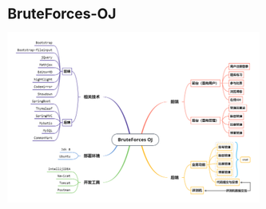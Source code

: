 # BruteForces-OJ
![image](https://github.com/Kusunoki0130/BruteForces-OJ/blob/master/BruteForces%20OJ.png)
